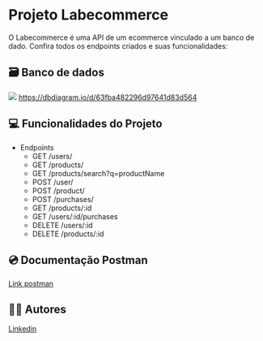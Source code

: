 # Projeto Labecommerce

O Labecommerce é uma API de um ecommerce vinculado a um banco de dado. Confira todos os endpoints criados e suas funcionalidades: 

## 🗃️ Banco de dados

![](https://user-images.githubusercontent.com/29845719/214396608-ddcfd097-e615-44f9-acbe-f815f9abb83f.png)
https://dbdiagram.io/d/63fba482296d97641d83d564


## 💻 Funcionalidades do Projeto
- Endpoints
  + GET /users/ 
  + GET /products/ 
  + GET /products/search?q=productName 
  + POST /user/
  + POST /product/ 
  + POST /purchases/
  + GET /products/:id 
  + GET /users/:id/purchases
  + DELETE /users/:id 
  + DELETE /products/:id


## 💿 Documentação Postman

[Link postman](https://documenter.getpostman.com/view/24461088/2s8ZDU6QLr)


## 👩‍💻 Autores

[Linkedin](https://www.linkedin.com/ingiovana-ferreira-tiburtino-475486216/)
